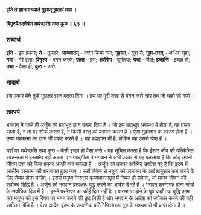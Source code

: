 #### इति ते ज्ञानमाख्यातं गुह्याद्गुह्यतरं मया ।
#### विमृश्यैतदशेषेण यथेच्छसि तथा कुरु ॥ ६३ ॥

### शब्दार्थ

**इति** - इस प्रकार; **ते** - तुमको; **आख्यातम्** - वर्णन किया गया; **गुह्यात्** - गुह्य से; **गुह्य-तरम्** - अधिक गुह्य; **मया** - मेरे द्वारा; **विमृश्य** - मनन करके; **एतत्** - इस; **अशेषेण** - पूर्णतया; **यथा** - जैसे; **इच्छसि** - इच्छा हो; **तथा** - वैसा ही; **कुरु** - करो ।

### भावार्थ

इस प्रकार मैंने तुम्हें गुह्यतर ज्ञान बतला दिया । इस पर पूरी तरह से मनन करो और तब जो चाहो सो करो ।

### तात्पर्य

भगवान् ने पहले ही अर्जुन को ब्रह्मभूत ज्ञान बतला दिया है । जो इस ब्रह्मभूत अवस्था में होता है, वह प्रसन्न रहता है, न तो वह शोक करता है, न किसी वस्तु की कामना करता है । ऐसा गुह्यज्ञान के कारण होता है । कृष्ण परमात्मा का ज्ञान भी प्रकट करते हैं । यह ब्रह्मज्ञान भी है, लेकिन यह उससे श्रेष्ठ है ।

यहाँ पर यथेच्छसि तथा कुरु - जैसी इच्छा हो वैसा करो - यह सूचित करता है कि ईश्वर जीव की यत्किंचित स्वतन्त्रता में हस्तक्षेप नहीं करता । भगवद्गीता में भगवान् ने सभी प्रकार से यह बतलाया है कि कोई अपनी जीवन दशा को किस प्रकार अच्छी बना सकता है । अर्जुन को उनका सर्वश्रेष्ठ उपदेश यह है कि हृदय में आसीन परमात्मा की शरणागत हुआ जाए । सही विवेक से मनुष्य को परमात्मा के आदेशानुसार कर्म करने के लिए तैयार होना चाहिए । इससे मनुष्य निरन्तर कृष्णभावनामृत में स्थित हो सकेगा, जो मानव जीवन की सर्वोच्च सिद्धि है । अर्जुन को भगवान् प्रत्यक्षतः युद्ध करने का आदेश दे रहे हैं । भगवत् शरणागत होना जीवों के सर्वाधिक हित में है । इसमें परमेश्वर का कोई हित नहीं है । शरणागत होने के पूर्व जहाँ तक बुद्धि काम करे मनुष्य को इस विषय पर मनन करने की छूट मिली है और भगवान् के आदेश को स्वीकार करने की यही सर्वोत्तम विधि है । ऐसा आदेश कृष्ण के प्रामाणिक प्रतिनिधिस्वरूप गुरु के माध्यम से भी प्राप्त होता है ।